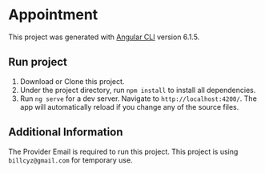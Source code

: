 # Appointment

This project was generated with [Angular CLI](https://github.com/angular/angular-cli) version 6.1.5.

## Run project

1. Download or Clone this project. 
2. Under the project directory, run `npm install` to install all dependencies.
3. Run `ng serve` for a dev server. Navigate to `http://localhost:4200/`. The app will automatically reload if you change any of the source files.

## Additional Information

The Provider Email is required to run this project. This project is using `billcyz@gmail.com` for temporary use.
